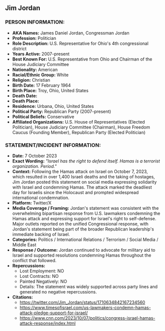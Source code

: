 ## Jim Jordan

### PERSON INFORMATION:
- **AKA Names:** James Daniel Jordan, Congressman Jordan
- **Profession:** Politician
- **Role Description:** U.S. Representative for Ohio's 4th congressional district
- **Years Active:** 2007-present
- **Best Known For:** U.S. Representative from Ohio and Chairman of the House Judiciary Committee
- **Nationality:** American
- **Racial/Ethnic Group:** White
- **Religion:** Christian
- **Birth Date:** 17 February 1964
- **Birth Place:** Troy, Ohio, United States
- **Death Date:** 
- **Death Place:** 
- **Residence:** Urbana, Ohio, United States
- **Political Party:** Republican Party (2007-present)
- **Political Beliefs:** Conservative
- **Affiliated Organizations:** U.S. House of Representatives (Elected Politician), House Judiciary Committee (Chairman), House Freedom Caucus (Founding Member), Republican Party (Elected Politician)

### STATEMENT/INCIDENT INFORMATION:
- **Date:** 7 October 2023
- **Exact Wording:** *"Israel has the right to defend itself. Hamas is a terrorist organization. Period."*
- **Context:** Following the Hamas attack on Israel on October 7, 2023, which resulted in over 1,400 Israeli deaths and the taking of hostages, Jim Jordan posted this statement on social media expressing solidarity with Israel and condemning Hamas. The attack marked the deadliest day for Israelis since the Holocaust and prompted widespread international condemnation.
- **Platform:** Twitter/X
- **Media Coverage / Framing:** Jordan's statement was consistent with the overwhelming bipartisan response from U.S. lawmakers condemning the Hamas attack and expressing support for Israel's right to self-defense. Major outlets reported on the unified Congressional response, with Jordan's statement being part of the broader Republican leadership's immediate backing of Israel.
- **Categories:** Politics / International Relations / Terrorism / Social Media / Middle East
- **Response / Outcome:** Jordan continued to advocate for military aid to Israel and supported resolutions condemning Hamas throughout the conflict that followed.
- **Repercussions:**
  - Lost Employment: NO
  - Lost Contracts: NO
  - Painted Negatively: NO
  - Details: The statement was widely supported across party lines and generated no negative repercussions.
- **Citations:** 
  - https://twitter.com/Jim_Jordan/status/1710634842167234560
  - https://www.timesofisrael.com/us-lawmakers-condemn-hamas-attack-pledge-support-for-israel/
  - https://www.cnn.com/2023/10/07/politics/congress-israel-hamas-attack-response/index.html
